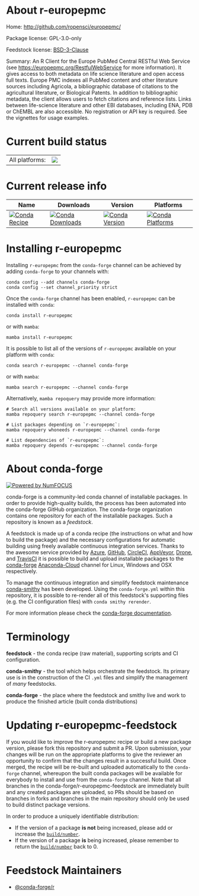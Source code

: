 About r-europepmc
=================

Home: http://github.com/ropensci/europepmc/

Package license: GPL-3.0-only

Feedstock license: [BSD-3-Clause](https://github.com/conda-forge/r-europepmc-feedstock/blob/main/LICENSE.txt)

Summary: An R Client for the Europe PubMed Central RESTful Web Service (see <https://europepmc.org/RestfulWebService> for more information). It gives access to both metadata on life science literature and open access full texts. Europe PMC indexes all PubMed content and other literature sources including Agricola, a bibliographic database of citations to the agricultural literature, or Biological Patents. In addition to bibliographic metadata, the client allows users to fetch citations and reference lists. Links between life-science literature and other EBI databases, including ENA, PDB or ChEMBL are also accessible. No registration or API key is required. See the vignettes for usage examples.

Current build status
====================


<table><tr><td>All platforms:</td>
    <td>
      <a href="https://dev.azure.com/conda-forge/feedstock-builds/_build/latest?definitionId=5738&branchName=main">
        <img src="https://dev.azure.com/conda-forge/feedstock-builds/_apis/build/status/r-europepmc-feedstock?branchName=main">
      </a>
    </td>
  </tr>
</table>

Current release info
====================

| Name | Downloads | Version | Platforms |
| --- | --- | --- | --- |
| [![Conda Recipe](https://img.shields.io/badge/recipe-r--europepmc-green.svg)](https://anaconda.org/conda-forge/r-europepmc) | [![Conda Downloads](https://img.shields.io/conda/dn/conda-forge/r-europepmc.svg)](https://anaconda.org/conda-forge/r-europepmc) | [![Conda Version](https://img.shields.io/conda/vn/conda-forge/r-europepmc.svg)](https://anaconda.org/conda-forge/r-europepmc) | [![Conda Platforms](https://img.shields.io/conda/pn/conda-forge/r-europepmc.svg)](https://anaconda.org/conda-forge/r-europepmc) |

Installing r-europepmc
======================

Installing `r-europepmc` from the `conda-forge` channel can be achieved by adding `conda-forge` to your channels with:

```
conda config --add channels conda-forge
conda config --set channel_priority strict
```

Once the `conda-forge` channel has been enabled, `r-europepmc` can be installed with `conda`:

```
conda install r-europepmc
```

or with `mamba`:

```
mamba install r-europepmc
```

It is possible to list all of the versions of `r-europepmc` available on your platform with `conda`:

```
conda search r-europepmc --channel conda-forge
```

or with `mamba`:

```
mamba search r-europepmc --channel conda-forge
```

Alternatively, `mamba repoquery` may provide more information:

```
# Search all versions available on your platform:
mamba repoquery search r-europepmc --channel conda-forge

# List packages depending on `r-europepmc`:
mamba repoquery whoneeds r-europepmc --channel conda-forge

# List dependencies of `r-europepmc`:
mamba repoquery depends r-europepmc --channel conda-forge
```


About conda-forge
=================

[![Powered by
NumFOCUS](https://img.shields.io/badge/powered%20by-NumFOCUS-orange.svg?style=flat&colorA=E1523D&colorB=007D8A)](https://numfocus.org)

conda-forge is a community-led conda channel of installable packages.
In order to provide high-quality builds, the process has been automated into the
conda-forge GitHub organization. The conda-forge organization contains one repository
for each of the installable packages. Such a repository is known as a *feedstock*.

A feedstock is made up of a conda recipe (the instructions on what and how to build
the package) and the necessary configurations for automatic building using freely
available continuous integration services. Thanks to the awesome service provided by
[Azure](https://azure.microsoft.com/en-us/services/devops/), [GitHub](https://github.com/),
[CircleCI](https://circleci.com/), [AppVeyor](https://www.appveyor.com/),
[Drone](https://cloud.drone.io/welcome), and [TravisCI](https://travis-ci.com/)
it is possible to build and upload installable packages to the
[conda-forge](https://anaconda.org/conda-forge) [Anaconda-Cloud](https://anaconda.org/)
channel for Linux, Windows and OSX respectively.

To manage the continuous integration and simplify feedstock maintenance
[conda-smithy](https://github.com/conda-forge/conda-smithy) has been developed.
Using the ``conda-forge.yml`` within this repository, it is possible to re-render all of
this feedstock's supporting files (e.g. the CI configuration files) with ``conda smithy rerender``.

For more information please check the [conda-forge documentation](https://conda-forge.org/docs/).

Terminology
===========

**feedstock** - the conda recipe (raw material), supporting scripts and CI configuration.

**conda-smithy** - the tool which helps orchestrate the feedstock.
                   Its primary use is in the construction of the CI ``.yml`` files
                   and simplify the management of *many* feedstocks.

**conda-forge** - the place where the feedstock and smithy live and work to
                  produce the finished article (built conda distributions)


Updating r-europepmc-feedstock
==============================

If you would like to improve the r-europepmc recipe or build a new
package version, please fork this repository and submit a PR. Upon submission,
your changes will be run on the appropriate platforms to give the reviewer an
opportunity to confirm that the changes result in a successful build. Once
merged, the recipe will be re-built and uploaded automatically to the
`conda-forge` channel, whereupon the built conda packages will be available for
everybody to install and use from the `conda-forge` channel.
Note that all branches in the conda-forge/r-europepmc-feedstock are
immediately built and any created packages are uploaded, so PRs should be based
on branches in forks and branches in the main repository should only be used to
build distinct package versions.

In order to produce a uniquely identifiable distribution:
 * If the version of a package **is not** being increased, please add or increase
   the [``build/number``](https://docs.conda.io/projects/conda-build/en/latest/resources/define-metadata.html#build-number-and-string).
 * If the version of a package **is** being increased, please remember to return
   the [``build/number``](https://docs.conda.io/projects/conda-build/en/latest/resources/define-metadata.html#build-number-and-string)
   back to 0.

Feedstock Maintainers
=====================

* [@conda-forge/r](https://github.com/conda-forge/r/)

